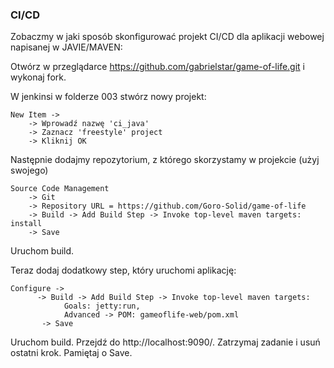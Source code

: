 ### CI/CD


Zobaczmy w jaki sposób skonfigurować projekt CI/CD dla aplikacji webowej napisanej w JAVIE/MAVEN:

Otwórz w przeglądarce https://github.com/gabrielstar/game-of-life.git i wykonaj fork.

W jenkinsi w folderze 003 stwórz nowy projekt:
  
    New Item ->
        -> Wprowadź nazwę 'ci_java'
        -> Zaznacz 'freestyle' project
        -> Kliknij OK
            
Następnie dodajmy repozytorium, z którego skorzystamy w projekcie (użyj swojego)

    Source Code Management 
        -> Git
        -> Repository URL = https://github.com/Goro-Solid/game-of-life
        -> Build -> Add Build Step -> Invoke top-level maven targets: install
        -> Save
      
Uruchom build.

Teraz dodaj dodatkowy step, który uruchomi aplikację:

    Configure ->
          -> Build -> Add Build Step -> Invoke top-level maven targets:
                Goals: jetty:run,
                Advanced -> POM: gameoflife-web/pom.xml
           -> Save
    
Uruchom build. Przejdź do http://localhost:9090/. 
Zatrzymaj zadanie i usuń ostatni krok. Pamiętaj o Save.

